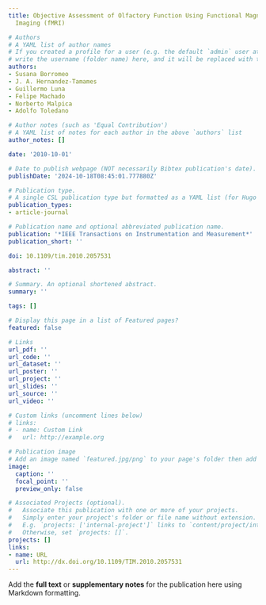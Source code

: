 ```yaml
---
title: Objective Assessment of Olfactory Function Using Functional Magnetic Resonance
  Imaging (fMRI)

# Authors
# A YAML list of author names
# If you created a profile for a user (e.g. the default `admin` user at `content/authors/admin/`), 
# write the username (folder name) here, and it will be replaced with their full name and linked to their profile.
authors:
- Susana Borromeo
- J. A. Hernandez-Tamames
- Guillermo Luna
- Felipe Machado
- Norberto Malpica
- Adolfo Toledano

# Author notes (such as 'Equal Contribution')
# A YAML list of notes for each author in the above `authors` list
author_notes: []

date: '2010-10-01'

# Date to publish webpage (NOT necessarily Bibtex publication's date).
publishDate: '2024-10-18T08:45:01.777880Z'

# Publication type.
# A single CSL publication type but formatted as a YAML list (for Hugo requirements).
publication_types:
- article-journal

# Publication name and optional abbreviated publication name.
publication: '*IEEE Transactions on Instrumentation and Measurement*'
publication_short: ''

doi: 10.1109/tim.2010.2057531

abstract: ''

# Summary. An optional shortened abstract.
summary: ''

tags: []

# Display this page in a list of Featured pages?
featured: false

# Links
url_pdf: ''
url_code: ''
url_dataset: ''
url_poster: ''
url_project: ''
url_slides: ''
url_source: ''
url_video: ''

# Custom links (uncomment lines below)
# links:
# - name: Custom Link
#   url: http://example.org

# Publication image
# Add an image named `featured.jpg/png` to your page's folder then add a caption below.
image:
  caption: ''
  focal_point: ''
  preview_only: false

# Associated Projects (optional).
#   Associate this publication with one or more of your projects.
#   Simply enter your project's folder or file name without extension.
#   E.g. `projects: ['internal-project']` links to `content/project/internal-project/index.md`.
#   Otherwise, set `projects: []`.
projects: []
links:
- name: URL
  url: http://dx.doi.org/10.1109/TIM.2010.2057531
---
```


Add the **full text** or **supplementary notes** for the publication here using Markdown formatting.
